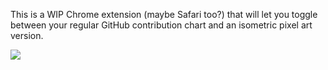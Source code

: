 This is a WIP Chrome extension (maybe Safari too?) that will let you toggle between your regular GitHub contribution chart and an isometric pixel art version.

![](http://cl.ly/image/2m1r422t161J/content)
